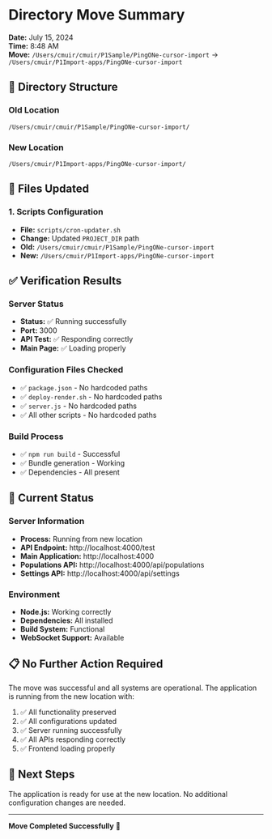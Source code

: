 # Directory Move Summary

**Date:** July 15, 2024  
**Time:** 8:48 AM  
**Move:** `/Users/cmuir/cmuir/P1Sample/PingONe-cursor-import` → `/Users/cmuir/P1Import-apps/PingONe-cursor-import`

## 📁 Directory Structure

### Old Location
```
/Users/cmuir/cmuir/P1Sample/PingONe-cursor-import/
```

### New Location
```
/Users/cmuir/P1Import-apps/PingONe-cursor-import/
```

## 🔧 Files Updated

### 1. Scripts Configuration
- **File:** `scripts/cron-updater.sh`
- **Change:** Updated `PROJECT_DIR` path
- **Old:** `/Users/cmuir/cmuir/P1Sample/PingONe-cursor-import`
- **New:** `/Users/cmuir/P1Import-apps/PingONe-cursor-import`

## ✅ Verification Results

### Server Status
- **Status:** ✅ Running successfully
- **Port:** 3000
- **API Test:** ✅ Responding correctly
- **Main Page:** ✅ Loading properly

### Configuration Files Checked
- ✅ `package.json` - No hardcoded paths
- ✅ `deploy-render.sh` - No hardcoded paths
- ✅ `server.js` - No hardcoded paths
- ✅ All other scripts - No hardcoded paths

### Build Process
- ✅ `npm run build` - Successful
- ✅ Bundle generation - Working
- ✅ Dependencies - All present

## 🚀 Current Status

### Server Information
- **Process:** Running from new location
- **API Endpoint:** http://localhost:4000/test
- **Main Application:** http://localhost:4000
- **Populations API:** http://localhost:4000/api/populations
- **Settings API:** http://localhost:4000/api/settings

### Environment
- **Node.js:** Working correctly
- **Dependencies:** All installed
- **Build System:** Functional
- **WebSocket Support:** Available

## 📋 No Further Action Required

The move was successful and all systems are operational. The application is running from the new location with:

1. ✅ All functionality preserved
2. ✅ All configurations updated
3. ✅ Server running successfully
4. ✅ All APIs responding correctly
5. ✅ Frontend loading properly

## 🎯 Next Steps

The application is ready for use at the new location. No additional configuration changes are needed.

---
**Move Completed Successfully** 🎉 